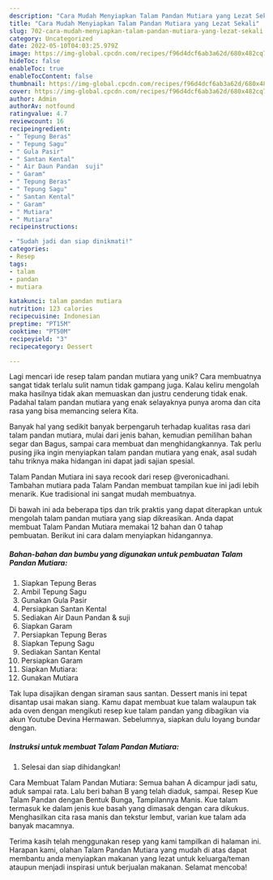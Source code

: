 ```yaml
---
description: "Cara Mudah Menyiapkan Talam Pandan Mutiara yang Lezat Sekali"
title: "Cara Mudah Menyiapkan Talam Pandan Mutiara yang Lezat Sekali"
slug: 702-cara-mudah-menyiapkan-talam-pandan-mutiara-yang-lezat-sekali
category: Uncategorized
date: 2022-05-10T04:03:25.979Z
image: https://img-global.cpcdn.com/recipes/f96d4dcf6ab3a62d/680x482cq70/talam-pandan-mutiara-foto-resep-utama.jpg
hideToc: false
enableToc: true
enableTocContent: false
thumbnail: https://img-global.cpcdn.com/recipes/f96d4dcf6ab3a62d/680x482cq70/talam-pandan-mutiara-foto-resep-utama.jpg
cover: https://img-global.cpcdn.com/recipes/f96d4dcf6ab3a62d/680x482cq70/talam-pandan-mutiara-foto-resep-utama.jpg
author: Admin
authorAv: notfound
ratingvalue: 4.7
reviewcount: 16
recipeingredient:
- " Tepung Beras"
- " Tepung Sagu"
- " Gula Pasir"
- " Santan Kental"
- " Air Daun Pandan  suji"
- " Garam"
- " Tepung Beras"
- " Tepung Sagu"
- " Santan Kental"
- " Garam"
- " Mutiara"
- " Mutiara"
recipeinstructions:

- "Sudah jadi dan siap dinikmati!"
categories:
- Resep
tags:
- talam
- pandan
- mutiara

katakunci: talam pandan mutiara 
nutrition: 123 calories
recipecuisine: Indonesian
preptime: "PT15M"
cooktime: "PT50M"
recipeyield: "3"
recipecategory: Dessert

---
```





Lagi mencari ide resep talam pandan mutiara yang unik? Cara membuatnya sangat tidak terlalu sulit namun tidak gampang juga. Kalau keliru mengolah maka hasilnya tidak akan memuaskan dan justru cenderung tidak enak. Padahal talam pandan mutiara yang enak selayaknya punya aroma dan cita rasa yang bisa memancing selera Kita.





Banyak hal yang sedikit banyak berpengaruh terhadap kualitas rasa dari talam pandan mutiara, mulai dari jenis bahan, kemudian pemilihan bahan segar dan Bagus, sampai cara membuat dan menghidangkannya. Tak perlu pusing jika ingin menyiapkan talam pandan mutiara yang enak,      asal sudah tahu triknya maka hidangan ini dapat jadi sajian spesial.














Talam Pandan Mutiara ini saya recook dari resep @veronicadhani. Tambahan mutiara pada Talam Pandan membuat tampilan kue ini jadi lebih menarik. Kue tradisional ini sangat mudah membuatnya.






Di bawah ini ada beberapa tips dan trik praktis yang dapat diterapkan untuk mengolah talam pandan mutiara yang siap dikreasikan. Anda dapat membuat Talam Pandan Mutiara memakai 12 bahan dan 0 tahap pembuatan. Berikut ini cara dalam menyiapkan hidangannya.

<!--inarticleads1-->

##### Bahan-bahan dan bumbu yang digunakan untuk pembuatan Talam Pandan Mutiara:

1. Siapkan  Tepung Beras
1. Ambil  Tepung Sagu
1. Gunakan  Gula Pasir
1. Persiapkan  Santan Kental
1. Sediakan  Air Daun Pandan &amp; suji
1. Siapkan  Garam
1. Persiapkan  Tepung Beras
1. Siapkan  Tepung Sagu
1. Sediakan  Santan Kental
1. Persiapkan  Garam
1. Siapkan  Mutiara:
1. Gunakan  Mutiara


Tak lupa disajikan dengan siraman saus santan. Dessert manis ini tepat disantap usai makan siang. Kamu dapat membuat kue talam walaupun tak ada oven dengan mengikuti resep kue talam pandan yang dibagikan via akun Youtube Devina Hermawan. Sebelumnya, siapkan dulu loyang bundar dengan. 

<!--inarticleads2-->

##### Instruksi untuk membuat Talam Pandan Mutiara:


1. Selesai dan siap dihidangkan!

Cara Membuat Talam Pandan Mutiara: Semua bahan A dicampur jadi satu, aduk sampai rata. Lalu beri bahan B yang telah diaduk, sampai. Resep Kue Talam Pandan dengan Bentuk Bunga, Tampilannya Manis. Kue talam termasuk ke dalam jenis kue basah yang dimasak dengan cara dikukus. Menghasilkan cita rasa manis dan tekstur lembut, varian kue talam ada banyak macamnya. 

Terima kasih telah menggunakan resep yang kami tampilkan di halaman ini. Harapan kami, olahan Talam Pandan Mutiara yang mudah di atas dapat membantu anda menyiapkan makanan yang lezat untuk keluarga/teman ataupun menjadi inspirasi untuk berjualan makanan. Selamat mencoba!
